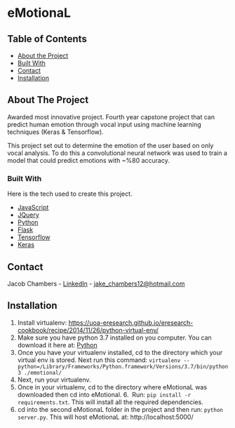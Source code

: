 <h1>eMotionaL</h1>

## Table of Contents

* [About the Project](#about-the-project)
* [Built With](#built-with)
* [Contact](#contact)
* [Installation](#installation)


<!-- ABOUT THE PROJECT -->
## About The Project
Awarded most innovative project. Fourth year capstone project that can predict human emotion through vocal input using      machine learning techniques (Keras & Tensorflow).

This project set out to determine the emotion of the user based on only vocal analysis. To do this a convolutional neural network was used to train a model that could predict emotions with ~%80 accuracy.

### Built With
Here is the tech used to create this project.
* [JavaScript](https://www.javascript.com/)
* [JQuery](https://jquery.com)
* [Python](https://www.python.org/)
* [Flask](http://flask.pocoo.org/)
* [Tensorflow](https://www.tensorflow.org/)
* [Keras](https://keras.io/)


<!-- CONTACT -->
## Contact

Jacob Chambers - [LinkedIn](https://www.linkedin.com/in/jacob-chambers-3bb06112b/) - jake_chambers12@hotmail.com


<!-- Installation -->
## Installation
1. Install virtualenv: https://uoa-eresearch.github.io/eresearch-cookbook/recipe/2014/11/26/python-virtual-env/ 
2. Make sure you have python 3.7 installed on you computer. You can download it here at: [Python](https://www.python.org/)
3. Once you have your virtualenv installed, cd to the directory which your virtual env is stored. Next run this command: `virtualenv --python=/Library/Frameworks/Python.framework/Versions/3.7/bin/python3 ./emotional/` 
4. Next, run your virtualenv.
5. Once in your virtualenv, cd to the directory where eMotionaL was downloaded then cd into eMotional.
6.  Run: `pip install -r requirements.txt`. This will install all the required dependencies.
7. cd into the second eMotionaL folder in the project and then run: `python server.py`. This will host eMotionaL at: http://localhost:5000/ 
